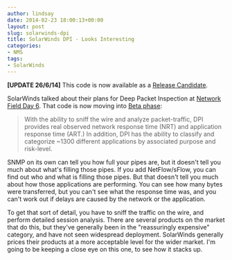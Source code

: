 ```yaml
---
author: lindsay
date: 2014-02-23 18:00:13+00:00
layout: post
slug: solarwinds-dpi
title: SolarWinds DPI - Looks Interesting
categories:
- NMS
tags:
- SolarWinds
---
```


**[UPDATE 26/6/14]** This code is now available as a [Release Candidate](http://thwack.solarwinds.com/community/solarwinds-community/product-blog/blog/2014/06/25/npm-110-release-candidate-now-available).

SolarWinds talked about their plans for Deep Packet Inspection at [Network Field Day 6](http://techfieldday.com/appearance/solarwinds-presents-at-networking-field-day-6/). That code is now moving into [Beta phase](http://thwack.solarwinds.com/community/solarwinds-community/product-blog/blog/2014/02/11/beta-for-solarwinds-deep-traffic-analysis-now-available):

> With the ability to sniff the wire and analyze packet-traffic, DPI provides real observed network response time (NRT) and application response time (ART.) In addition, DPI has the ability to classify and categorize ~1300 different applications by associated purpose and risk-level.

SNMP on its own can tell you how full your pipes are, but it doesn't tell you much about what's filling those pipes. If you add NetFlow/sFlow, you can find out who and what is filling those pipes. But that doesn't tell you much about how those applications are performing. You can see how many bytes were transferred, but you can't see what the response time was, and you can't work out if delays are caused by the network or the application.

To get that sort of detail, you have to sniff the traffic on the wire, and perform detailed session analysis. There are several products on the market that do this, but they've generally been in the "reassuringly expensive" category, and have not seen widespread deployment. SolarWinds generally prices their products at a more acceptable level for the wider market. I'm going to be keeping a close eye on this one, to see how it stacks up.
